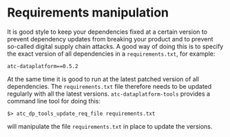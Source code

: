 
# Requirements manipulation

It is good style to keep your dependencies fixed at a certain
version to prevent dependency updates from breaking your product
and to prevent so-called digital supply chain attacks. A good way of 
doing this is to specify the exact version of all dependencies in a 
`requirements.txt`, for example:

```
atc-dataplatform==0.5.2
```

At the same time it is good to run at the latest patched version of all 
dependencies. The `requirements.txt` file therefore needs to be updated 
regularly with all the latest versions. `atc-dataplatform-tools` provides
a command line tool for doing this:

```
$> atc_dp_tools_update_req_file requirements.txt
```

will manipulate the file `requirements.txt` in place to update the versions.